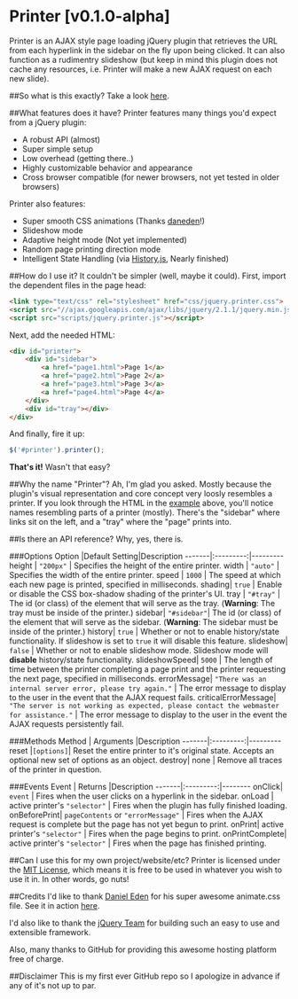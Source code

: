 Printer [v0.1.0-alpha]
======
Printer is an AJAX style page loading jQuery plugin that retrieves the URL from each hyperlink in the sidebar on the fly upon being clicked. It can also function as a rudimentry slideshow (but keep in mind this plugin does not cache any resources, i.e. Printer will make a new AJAX request on each new slide).

##So what is this exactly?
Take a look [here](http://amd940.github.io/Printer/).

##What features does it have?
Printer features many things you'd expect from a jQuery plugin:
- A robust API (almost)
- Super simple setup
- Low overhead (getting there..)
- Highly customizable behavior and appearance
- Cross browser compatible (for newer browsers, not yet tested in older browsers)

Printer also features:
- Super smooth CSS animations (Thanks [daneden](https://github.com/daneden)!)
- Slideshow mode
- Adaptive height mode (Not yet implemented)
- Random page printing direction mode
- Intelligent State Handling (via [History.js](https://github.com/browserstate/history.js), Nearly finished)

##How do I use it?
It couldn't be simpler (well, maybe it could). First, import the dependent files in the page head:
```html
<link type="text/css" rel="stylesheet" href="css/jquery.printer.css">
<script src="//ajax.googleapis.com/ajax/libs/jquery/2.1.1/jquery.min.js"></script>
<script src="scripts/jquery.printer.js"></script>
```

Next, add the needed HTML:
```html
<div id="printer">
	<div id="sidebar">
		<a href="page1.html">Page 1</a>
		<a href="page2.html">Page 2</a>
		<a href="page3.html">Page 3</a>
		<a href="page4.html">Page 4</a>
	</div>
	<div id="tray"></div>
</div>
```

And finally, fire it up:
```javascript
$('#printer').printer();
```

**That's it!** Wasn't that easy?

##Why the name "Printer"?
Ah, I'm glad you asked. Mostly because the plugin's visual representation and core concept very loosly resembles a printer. If you look through the HTML in the [example](http://amd940.github.io/Printer/) above, you'll notice names resembling parts of a printer (mostly). There's the "sidebar" where links sit on the left, and a "tray" where the "page" prints into.

##Is there an API reference?
Why, yes, there is.


###Options
Option |Default Setting|Description
-------|:---------:|---------
height | `"200px"` | Specifies the height of the entire printer.
width  | `"auto"`  | Specifies the width of the entire printer.
speed  | `1000`    | The speed at which each new page is printed, specified in milliseconds.
shading| `true`    | Enable or disable the CSS box-shadow shading of the printer's UI.
tray   | `"#tray"`   | The id (or class) of the element that will serve as the tray. (**Warning**: The tray must be inside of the printer.)
sidebar| `"#sidebar"`| The id (or class) of the element that will serve as the sidebar. (**Warning**: The sidebar must be inside of the printer.)
history| `true`    | Whether or not to enable history/state functionality. If slideshow is set to `true` it will disable this feature.
slideshow| `false` | Whether or not to enable slideshow mode. Slideshow mode will **disable** history/state functionality.
slideshowSpeed| `5000` | The length of time between the printer completing a page print and the printer requesting the next page, specified in milliseconds.
errorMessage| `"There was an internal server error, please try again."` | The error message to display to the user in the event that the AJAX request fails.
criticalErrorMessage| `"The server is not working as expected, please contact the webmaster for assistance."` | The error message to display to the user in the event the AJAX requests persistently fail.

###Methods
Method | Arguments |Description
-------|:---------:|---------
reset  |`[options]`| Reset the entire printer to it's original state. Accepts an optional new set of options as an object.
destroy| none      | Remove all traces of the printer in question.

###Events
Event  |  Returns  |Description
-------|:---------:|--------
onClick|  `event`  | Fires when the user clicks on a hyperlink in the sidebar.
onLoad | active printer's `"selector"` | Fires when the plugin has fully finished loading.
onBeforePrint| `pageContents` or `"errorMessage"` | Fires when the AJAX request is complete but the page has not yet begun to print.
onPrint| active printer's `"selector"` | Fires when the page begins to print.
onPrintComplete| active printer's `"selector"` | Fires when the page has finished printing.



##Can I use this for my own project/website/etc?
Printer is licensed under the [MIT License](http://opensource.org/licenses/MIT), which means it is free to be used in whatever you wish to use it in. In other words, go nuts!


##Credits
I'd like to thank [Daniel Eden](https://github.com/daneden) for his super awesome animate.css file. See it in action [here](http://daneden.github.io/animate.css/).

I'd also like to thank the [jQuery Team](https://jquery.org/team/) for building such an easy to use and extensible framework.

Also, many thanks to GitHub for providing this awesome hosting platform free of charge.

##Disclaimer
This is my first ever GitHub repo so I apologize in advance if any of it's not up to par.
